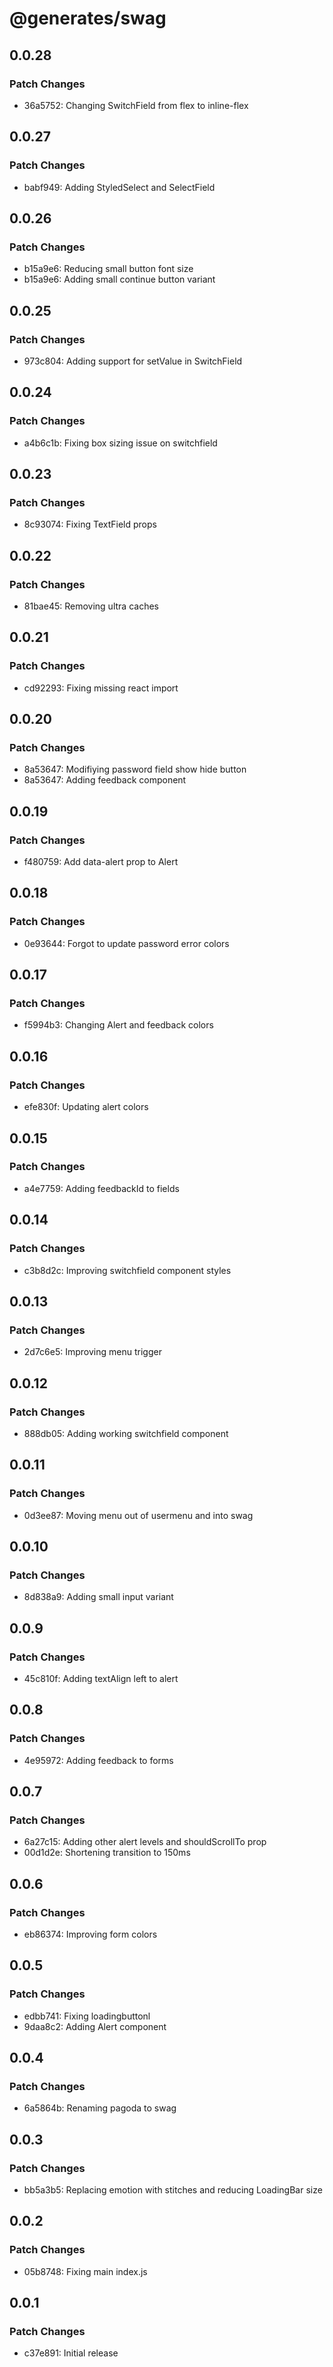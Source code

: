# @generates/swag

## 0.0.28

### Patch Changes

- 36a5752: Changing SwitchField from flex to inline-flex

## 0.0.27

### Patch Changes

- babf949: Adding StyledSelect and SelectField

## 0.0.26

### Patch Changes

- b15a9e6: Reducing small button font size
- b15a9e6: Adding small continue button variant

## 0.0.25

### Patch Changes

- 973c804: Adding support for setValue in SwitchField

## 0.0.24

### Patch Changes

- a4b6c1b: Fixing box sizing issue on switchfield

## 0.0.23

### Patch Changes

- 8c93074: Fixing TextField props

## 0.0.22

### Patch Changes

- 81bae45: Removing ultra caches

## 0.0.21

### Patch Changes

- cd92293: Fixing missing react import

## 0.0.20

### Patch Changes

- 8a53647: Modifiying password field show hide button
- 8a53647: Adding feedback component

## 0.0.19

### Patch Changes

- f480759: Add data-alert prop to Alert

## 0.0.18

### Patch Changes

- 0e93644: Forgot to update password error colors

## 0.0.17

### Patch Changes

- f5994b3: Changing Alert and feedback colors

## 0.0.16

### Patch Changes

- efe830f: Updating alert colors

## 0.0.15

### Patch Changes

- a4e7759: Adding feedbackId to fields

## 0.0.14

### Patch Changes

- c3b8d2c: Improving switchfield component styles

## 0.0.13

### Patch Changes

- 2d7c6e5: Improving menu trigger

## 0.0.12

### Patch Changes

- 888db05: Adding working switchfield component

## 0.0.11

### Patch Changes

- 0d3ee87: Moving menu out of usermenu and into swag

## 0.0.10

### Patch Changes

- 8d838a9: Adding small input variant

## 0.0.9

### Patch Changes

- 45c810f: Adding textAlign left to alert

## 0.0.8

### Patch Changes

- 4e95972: Adding feedback to forms

## 0.0.7

### Patch Changes

- 6a27c15: Adding other alert levels and shouldScrollTo prop
- 00d1d2e: Shortening transition to 150ms

## 0.0.6

### Patch Changes

- eb86374: Improving form colors

## 0.0.5

### Patch Changes

- edbb741: Fixing loadingbuttonl
- 9daa8c2: Adding Alert component

## 0.0.4

### Patch Changes

- 6a5864b: Renaming pagoda to swag

## 0.0.3

### Patch Changes

- bb5a3b5: Replacing emotion with stitches and reducing LoadingBar size

## 0.0.2

### Patch Changes

- 05b8748: Fixing main index.js

## 0.0.1

### Patch Changes

- c37e891: Initial release
